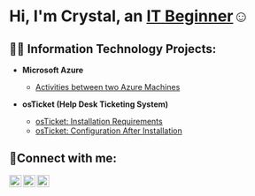 <h1>Hi, I'm Crystal, an <a href="https://linkedin.com/in/Crystal">IT Beginner</a>☺</h1>

<h2>👨‍💻 Information Technology Projects:</h2>

- <b>Microsoft Azure</b>
  - [Activities between two Azure Machines](https://github.com/crykocrisis/azure-tasks)

- <b>osTicket (Help Desk Ticketing System)</b>
  - [osTicket: Installation Requirements](https://github.com/crykocrisis/inst-req)
  - [osTicket: Configuration After Installation](https://github.com/crykocrisis/config-aft-inst)

<h2>🤳Connect with me:</h2>

[<img align="left" alt="Crystal | LinkedIn" width="22px" src="https://cdn.jsdelivr.net/npm/simple-icons@v3/icons/linkedin.svg" />][linkedin]
[<img align="left" alt="Crystal | Instagram" width="22px" src="https://cdn.jsdelivr.net/npm/simple-icons@v3/icons/instagram.svg" />][instagram]
[<img align="left" alt="Crystal | Facebook" width="22px" src="https://cdn.jsdelivr.net/npm/simple-icons@v3/icons/facebook.svg" />][Facebook]

[facebook]: https://www.facebook.com/crykocrisis/
[instagram]: http://instagram.com/crykocrisis/
[linkedin]: https://www.linkedin.com/in/crystal-aguilera-588497370/
